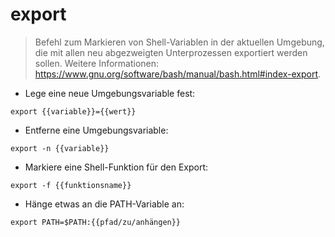# export

> Befehl zum Markieren von Shell-Variablen in der aktuellen Umgebung, die mit allen neu abgezweigten Unterprozessen exportiert werden sollen.
> Weitere Informationen: <https://www.gnu.org/software/bash/manual/bash.html#index-export>.

- Lege eine neue Umgebungsvariable fest:

`export {{variable}}={{wert}}`

- Entferne eine Umgebungsvariable:

`export -n {{variable}}`

- Markiere eine Shell-Funktion für den Export:

`export -f {{funktionsname}}`

- Hänge etwas an die PATH-Variable an:

`export PATH=$PATH:{{pfad/zu/anhängen}}`
